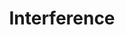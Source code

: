 ---
title: Interference
subtitle: 
layout: page
show_sidebar: false
menubar: foundation_menu
toc: false
---
